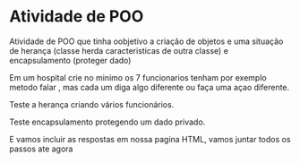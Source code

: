 # Atividade de POO

Atividade de POO que tinha oobjetivo a criação de objetos e uma situação de herança (classe herda caracteristicas de outra classe) e encapsulamento (proteger dado)


Em um hospital crie no minimo os 7 funcionarios tenham por exemplo metodo falar , mas cada um diga algo diferente ou faça uma açao diferente.

Teste a herança criando vários funcionários.

Teste encapsulamento protegendo um dado privado.

E vamos incluir as respostas em nossa pagina HTML, vamos juntar todos os passos ate agora
 
